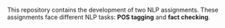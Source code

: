 This repository contains the development of two NLP assignments. 
These assignments face different NLP tasks: **POS tagging** and **fact checking**.
